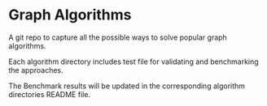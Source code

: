 # Graph Algorithms

A git repo to capture all the possible ways to solve popular graph algorithms.

Each algorithm directory includes test file for validating and benchmarking the approaches.

The Benchmark results will be updated in the corresponding algorithm directories README file.